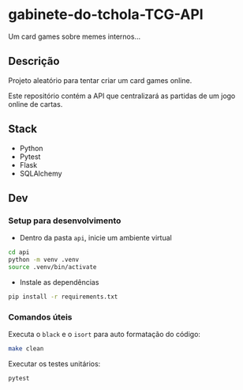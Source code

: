 # gabinete-do-tchola-TCG-API

Um card games sobre memes internos...

## Descrição

Projeto aleatório para tentar criar um card games online.

Este repositório contém a API que centralizará as partidas de um jogo online de cartas.

## Stack

- Python
- Pytest
- Flask
- SQLAlchemy

## Dev

### Setup para desenvolvimento

- Dentro da pasta `api`, inicie um ambiente virtual

```sh
cd api
python -m venv .venv
source .venv/bin/activate
```

- Instale as dependências

```sh
pip install -r requirements.txt
```

### Comandos úteis

Executa o `black` e o `isort` para auto formatação do código:

```sh
make clean
```

Executar os testes unitários:

```sh
pytest
```
